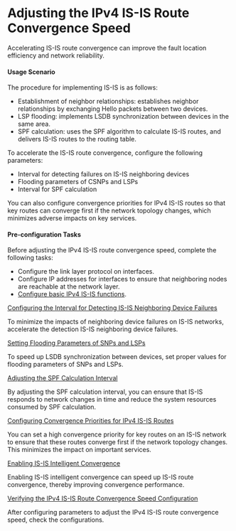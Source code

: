 Adjusting the IPv4 IS-IS Route Convergence Speed
================================================

Accelerating IS-IS route convergence can improve the fault location efficiency and network reliability.

#### Usage Scenario

The procedure for implementing IS-IS is as follows:

* Establishment of neighbor relationships: establishes neighbor relationships by exchanging Hello packets between two devices.
* LSP flooding: implements LSDB synchronization between devices in the same area.
* SPF calculation: uses the SPF algorithm to calculate IS-IS routes, and delivers IS-IS routes to the routing table.

To accelerate the IS-IS route convergence, configure the following parameters:

* Interval for detecting failures on IS-IS neighboring devices
* Flooding parameters of CSNPs and LSPs
* Interval for SPF calculation

You can also configure convergence priorities for IPv4 IS-IS routes so that key routes can converge first if the network topology changes, which minimizes adverse impacts on key services.


#### Pre-configuration Tasks

Before adjusting the IPv4 IS-IS route convergence speed, complete the following tasks:

* Configure the link layer protocol on interfaces.
* Configure IP addresses for interfaces to ensure that neighboring nodes are reachable at the network layer.
* [Configure basic IPv4 IS-IS functions](dc_vrp_isis_cfg_1000.html).


[Configuring the Interval for Detecting IS-IS Neighboring Device Failures](../../../../software/nev8r10_vrpv8r16/user/vrp/dc_vrp_isis_cfg_1018.html)

To minimize the impacts of neighboring device failures on IS-IS networks, accelerate the detection IS-IS neighboring device failures.

[Setting Flooding Parameters of SNPs and LSPs](../../../../software/nev8r10_vrpv8r16/user/vrp/dc_vrp_isis_cfg_1019.html)

To speed up LSDB synchronization between devices, set proper values for flooding parameters of SNPs and LSPs.

[Adjusting the SPF Calculation Interval](../../../../software/nev8r10_vrpv8r16/user/vrp/dc_vrp_isis_cfg_1020.html)

By adjusting the SPF calculation interval, you can ensure that IS-IS responds to network changes in time and reduce the system resources consumed by SPF calculation.

[Configuring Convergence Priorities for IPv4 IS-IS Routes](../../../../software/nev8r10_vrpv8r16/user/vrp/dc_vrp_isis_cfg_1021.html)

You can set a high convergence priority for key routes on an IS-IS network to ensure that these routes converge first if the network topology changes. This minimizes the impact on important services.

[Enabling IS-IS Intelligent Convergence](../../../../software/nev8r10_vrpv8r16/user/vrp/dc_vrp_isis_cfg_1060.html)

Enabling IS-IS intelligent convergence can speed up IS-IS route convergence, thereby improving convergence performance.

[Verifying the IPv4 IS-IS Route Convergence Speed Configuration](../../../../software/nev8r10_vrpv8r16/user/vrp/dc_vrp_isis_cfg_1022.html)

After configuring parameters to adjust the IPv4 IS-IS route convergence speed, check the configurations.